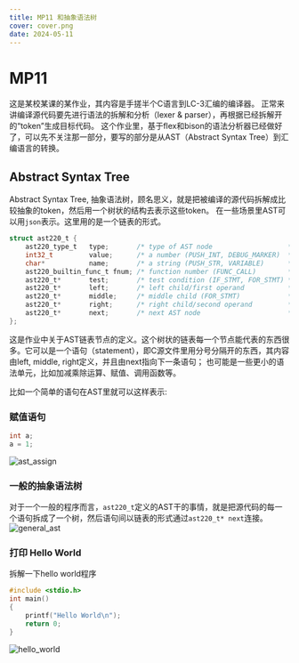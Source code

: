 ```yaml
---
title: MP11 和抽象语法树
cover: cover.png
date: 2024-05-11
---
```


# MP11
这是某校某课的某作业，其内容是手搓半个C语言到LC-3汇编的编译器。
正常来讲编译源代码要先进行语法的拆解和分析（lexer & parser），再根据已经拆解开的“token”生成目标代码。
这个作业里，基于flex和bison的语法分析器已经做好了，可以先不关注那一部分，要写的部分是从AST（Abstract Syntax Tree）到汇编语言的转换。

## Abstract Syntax Tree
Abstract Syntax Tree, 抽象语法树，顾名思义，就是把被编译的源代码拆解成比较抽象的token，然后用一个树状的结构去表示这些token。
在一些场景里AST可以用`json`表示。这里用的是一个链表的形式。
``` C
struct ast220_t {
    ast220_type_t   type;       /* type of AST node                   */
    int32_t         value;      /* a number (PUSH_INT, DEBUG_MARKER)  */
    char*           name;       /* a string (PUSH_STR, VARIABLE)      */
    ast220_builtin_func_t fnum; /* function number (FUNC_CALL)        */
    ast220_t*       test;       /* test condition (IF_STMT, FOR_STMT) */
    ast220_t*       left;       /* left child/first operand           */
    ast220_t*       middle;     /* middle child (FOR_STMT)            */
    ast220_t*       right;      /* right child/second operand         */
    ast220_t*       next;       /* next AST node                      */
};
```
这是作业中关于AST链表节点的定义。这个树状的链表每一个节点能代表的东西很多。它可以是一个语句（statement），即C源文件里用分号分隔开的东西，其内容由left, middle, right定义，并且由next指向下一条语句；
也可能是一些更小的语法单元，比如加减乘除运算、赋值、调用函数等。

比如一个简单的语句在AST里就可以这样表示:
### 赋值语句
``` C
int a;
a = 1;
```

![ast_assign](ast_assign.png "赋值语句分解")

### 一般的抽象语法树
对于一个一般的程序而言，`ast220_t`定义的AST干的事情，就是把源代码的每一个语句拆成了一个树，然后语句间以链表的形式通过`ast220_t* next`连接。
![general_ast](general.png "一般的AST")

### 打印 Hello World

拆解一下hello world程序
``` C
#include <stdio.h>
int main()
{
    printf("Hello World\n");
    return 0;
}
```
![hello_world](hello_world.png "Hello World抽象语法树")

